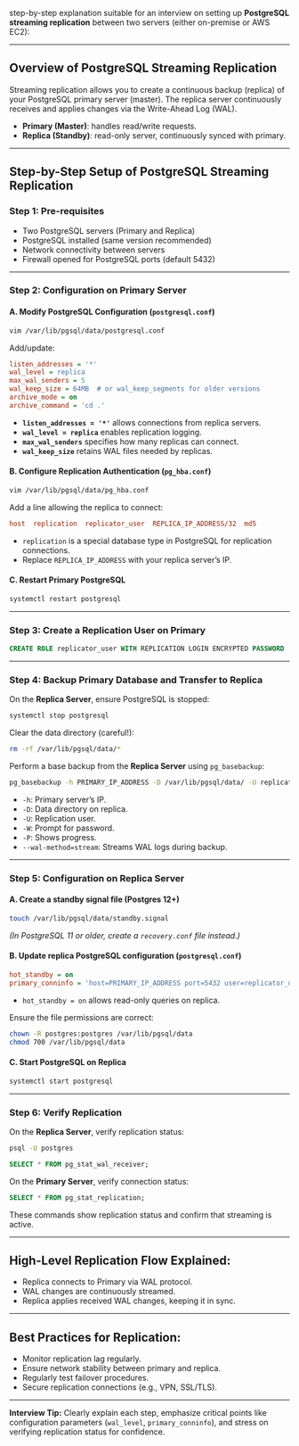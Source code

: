 step-by-step explanation suitable for an interview on setting up **PostgreSQL streaming replication** between two servers (either on-premise or AWS EC2):

---

## **Overview of PostgreSQL Streaming Replication**

Streaming replication allows you to create a continuous backup (replica) of your PostgreSQL primary server (master). The replica server continuously receives and applies changes via the Write-Ahead Log (WAL).

- **Primary (Master)**: handles read/write requests.
- **Replica (Standby)**: read-only server, continuously synced with primary.

---

## **Step-by-Step Setup of PostgreSQL Streaming Replication**

### **Step 1: Pre-requisites**

- Two PostgreSQL servers (Primary and Replica)
- PostgreSQL installed (same version recommended)
- Network connectivity between servers
- Firewall opened for PostgreSQL ports (default 5432)

---

### **Step 2: Configuration on Primary Server**

#### **A. Modify PostgreSQL Configuration (`postgresql.conf`)**
```bash
vim /var/lib/pgsql/data/postgresql.conf
```

Add/update:
```ini
listen_addresses = '*'
wal_level = replica
max_wal_senders = 5
wal_keep_size = 64MB  # or wal_keep_segments for older versions
archive_mode = on
archive_command = 'cd .'
```

- **`listen_addresses = '*'`** allows connections from replica servers.
- **`wal_level = replica`** enables replication logging.
- **`max_wal_senders`** specifies how many replicas can connect.
- **`wal_keep_size`** retains WAL files needed by replicas.

#### **B. Configure Replication Authentication (`pg_hba.conf`)**
```bash
vim /var/lib/pgsql/data/pg_hba.conf
```

Add a line allowing the replica to connect:
```ini
host  replication  replicator_user  REPLICA_IP_ADDRESS/32  md5
```

- `replication` is a special database type in PostgreSQL for replication connections.
- Replace `REPLICA_IP_ADDRESS` with your replica server’s IP.

#### **C. Restart Primary PostgreSQL**
```bash
systemctl restart postgresql
```

---

### **Step 3: Create a Replication User on Primary**
```sql
CREATE ROLE replicator_user WITH REPLICATION LOGIN ENCRYPTED PASSWORD 'securepassword';
```

---

### **Step 4: Backup Primary Database and Transfer to Replica**

On the **Replica Server**, ensure PostgreSQL is stopped:
```bash
systemctl stop postgresql
```

Clear the data directory (careful!):
```bash
rm -rf /var/lib/pgsql/data/*
```

Perform a base backup from the **Replica Server** using `pg_basebackup`:
```bash
pg_basebackup -h PRIMARY_IP_ADDRESS -D /var/lib/pgsql/data/ -U replicator_user -W -P --wal-method=stream
```

- `-h`: Primary server’s IP.
- `-D`: Data directory on replica.
- `-U`: Replication user.
- `-W`: Prompt for password.
- `-P`: Shows progress.
- `--wal-method=stream`: Streams WAL logs during backup.

---

### **Step 5: Configuration on Replica Server**

#### **A. Create a standby signal file (Postgres 12+)**
```bash
touch /var/lib/pgsql/data/standby.signal
```

*(In PostgreSQL 11 or older, create a `recovery.conf` file instead.)*

#### **B. Update replica PostgreSQL configuration (`postgresql.conf`)**
```ini
hot_standby = on
primary_conninfo = 'host=PRIMARY_IP_ADDRESS port=5432 user=replicator_user password=securepassword'
```

- `hot_standby = on` allows read-only queries on replica.

Ensure the file permissions are correct:
```bash
chown -R postgres:postgres /var/lib/pgsql/data
chmod 700 /var/lib/pgsql/data
```

#### **C. Start PostgreSQL on Replica**
```bash
systemctl start postgresql
```

---

### **Step 6: Verify Replication**

On the **Replica Server**, verify replication status:
```bash
psql -U postgres
```
```sql
SELECT * FROM pg_stat_wal_receiver;
```

On the **Primary Server**, verify connection status:
```sql
SELECT * FROM pg_stat_replication;
```

These commands show replication status and confirm that streaming is active.

---

## **High-Level Replication Flow Explained:**

- Replica connects to Primary via WAL protocol.
- WAL changes are continuously streamed.
- Replica applies received WAL changes, keeping it in sync.

---

## **Best Practices for Replication:**
- Monitor replication lag regularly.
- Ensure network stability between primary and replica.
- Regularly test failover procedures.
- Secure replication connections (e.g., VPN, SSL/TLS).

---

**Interview Tip:** Clearly explain each step, emphasize critical points like configuration parameters (`wal_level`, `primary_conninfo`), and stress on verifying replication status for confidence.

